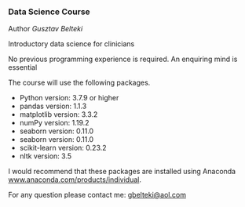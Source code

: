 ### Data Science Course

Author _Gusztav Belteki_

Introductory data science for clinicians

No previous programming experience is required. An enquiring mind is essential

The course will use the following packages.

- Python version: 3.7.9 or higher 
- pandas version: 1.1.3
- matplotlib version: 3.3.2
- numPy version: 1.19.2
- seaborn version: 0.11.0
- seaborn version: 0.11.0
- scikit-learn version: 0.23.2
- nltk version: 3.5

I would recommend that these packages are installed using Anaconda www.anaconda.com/products/individual.

For any question please contact me: gbelteki@aol.com
